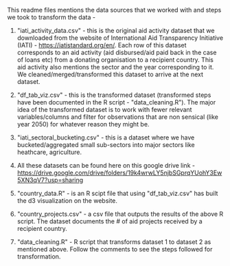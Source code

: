 This readme files mentions the data sources that we worked with and steps we took to transform the data - 

1. "iati_activity_data.csv" - this is the original aid activity dataset that we downloaded from the website of International Aid Transparency Initiative (IATI) - https://iatistandard.org/en/. Each row of this dataset corresponds to an aid activity (aid disbursed/aid paid back in the case of loans etc) from a donating organisation to a recipient country. This aid activity also mentions the sector and the year corresponding to it. We cleaned/merged/transformed this dataset to arrive at the next dataset.

2. "df_tab_viz.csv" - this is the transformed dataset (transformed steps have been documented in the R script - "data_cleaning.R"). The major idea of the transformed dataset is to work with fewer relevant variables/columns and filter for observations that are non sensical (like year 2050) for whatever reason they might be. 

3. "iati_sectoral_bucketing.csv" - this is a dataset where we have bucketed/aggregated small sub-sectors into major sectors like heathcare, agriculture. 

4. All these datasets can be found here on this google drive link - 
https://drive.google.com/drive/folders/19k4wrwLY5njbSGprqYUohY3Ew5XN3qV7?usp=sharing

5. "country_data.R" - is an R scipt file that using "df_tab_viz.csv" has built the d3 visualization on the website. 

6. "country_projects.csv" - a csv file that outputs the results of the above R script. The dataset documents the # of aid projects received by a recipient country. 

7. "data_cleaning.R" - R script that transforms dataset 1 to dataset 2 as mentioned above. Follow the comments to see the steps followed for transformation.  
